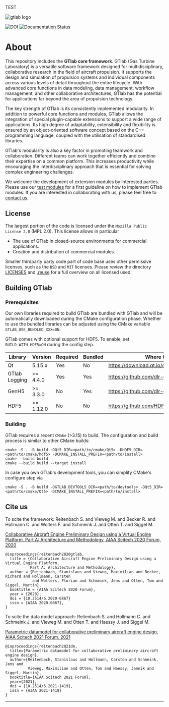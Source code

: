 <!--
SPDX-FileCopyrightText: 2023 German Aerospace Center (DLR)

SPDX-License-Identifier: MPL-2.0+
-->

TEST


<div class="hideindoc" id="badgesbox">
 <img src="https://raw.githubusercontent.com/dlr-gtlab/gtlab-core/master/src/resources/pixmaps/gt-logo.png" alt="gtlab logo" style="max-width: 100%;">
 
 <a href="https://zenodo.org/doi/10.5281/zenodo.10666586"><img src="https://zenodo.org/badge/727352741.svg" alt="DOI"></a>
 <a href='https://gtlab.readthedocs.io/en/latest/?badge=latest'><img src='https://readthedocs.org/projects/gtlab/badge/?version=latest' alt='Documentation Status' /></a>
 <!-- Add badges here-->
</div>

# About

This repository includes the __GTlab core framework__. GTlab (Gas Turbine Laboratory) is a versatile
software framework designed for multidisciplinary, collaborative research in the field of aircraft propulsion.
It supports the design and simulation of propulsion systems and individual components across various levels
of detail throughout the entire lifecycle. With advanced core functions in data modeling, data management,
workflow management, and other collaborative architectures, GTlab has the potential for applications far beyond the area of propulsion technology.

The key strength of GTlab is its consistently implemented modularity. In addition to powerful core functions and modules, GTlab allows the integration of special plugin-capable extensions to support a wide range of applications. Its high degree of adaptability, extensibility and flexibility is ensured by an object-oriented software concept based on the C++ programming language, coupled with the utilisation of standardised libraries.

GTlab's modularity is also a key factor in promoting teamwork and collaboration. Different teams can work together efficiently and combine their expertise on a common platform. This increases productivity while encouraging the interdisciplinary approach that is essential for solving complex engineering challenges.

We welcome the development of extension modules by interested parties.
Please use our [test modules](https://github.com/dlr-gtlab/gtlab-core/tree/master/tests/modules) for a first guideline on how to implement GTlab modules.
If you are interested in collaborating with us, please feel free to [contact us](https://www.dlr.de/at/de/desktopdefault.aspx/tabid-1500/mailcontact-29012/).

## License

The largest portion of the code is licensed under the `Mozilla Public License 2.0` (MPL 2.0).
This license allows in particular
 - The use of GTlab in closed-source environments for commercial applications.
 - Creation and distribution of commercial modules.

Smaller thirdparty party code part of code base uses other permissive licenses, such as the
`BSD` and `MIT` licenses. Please review the directory [LICENSES](https://github.com/dlr-gtlab/gtlab-core/tree/master/LICENSES) and [.reuse](https://github.com/dlr-gtlab/gtlab-core/tree/master/.reuse)
for a full overview on all licensed used.

## Building GTlab

### Prerequisites

Our own libraries required to build GTlab are bundled with GTlab and will be automatically
downloaded during the CMake configuration phase. Whether to use the bundled libraries can be
adjusted using the CMake variable `GTLAB_USE_BUNDLED_XXX=ON`.

GTlab comes with optional support for HDF5. To enable, set `BUILD_WITH_HDF5=ON` during the config step.

| Library       |  Version  | Required | Bundled | Where to get                                 |
| ------------- | --------- | -------- | ------- | -------------------------------------------- |
| Qt            |  5.15.x   | Yes      | No      | https://download.qt.io/official_releases/qt/ |
| GTlab Logging | >= 4.4.0  | Yes      | Yes     | https://github.com/dlr-gtlab/gt-logging      |
| GenH5         | >= 3.3.0  | No       | Yes     | https://github.com/dlr-gtlab/genh5           |
| HDF5          | >= 1.12.0 | No       | No      | https://github.com/HDFGroup/hdf5/releases    |

### Building

GTlab requires a recent `CMake` (>3.15) to build. The configuration and build process is
similar to other CMake builds:

```
cmake -S . -B build -DQt5_DIR=<path/to/cmake/Qt5> -DHDF5_DIR=<path/to/cmake/hdf5> -DCMAKE_INSTALL_PREFIX=<path/to/install>
cmake --build build
cmake --build build --target install
```

In case you own GTlab's development tools, you can simplify CMake's configure step via

```
cmake -S . -B build -DGTLAB_DEVTOOLS_DIR=<path/to/devtools> -DQt5_DIR=<path/to/cmake/Qt5> -DCMAKE_INSTALL_PREFIX=<path/to/install>
```

## Cite us
To scite the framework: Reitenbach S. and Vieweg  M. and Becker R. and Hollmann C. and Wolters F. and Schmeink J. and Otten T. and Siggel M.

[Collaborative Aircraft Engine Preliminary Design using a Virtual Engine Platform, Part A: Architecture and Methodology, AIAA Scitech 2020 Forum, 2020](https://arc.aiaa.org/doi/10.2514/6.2020-0867)

```
@inproceedings{reitenbach2020gtlab,
  title = {Collaborative Aircraft Engine Preliminary Design using a Virtual Engine Platform,
           Part A: Architecture and Methodology},
  author = {Reitenbach, Stanislaus and Vieweg, Maximilian and Becker, Richard and Hollmann, Carsten
            and Wolters, Florian and Schmeink, Jens and Otten, Tom and Siggel, Martin},
  booktitle = {AIAA Scitech 2020 Forum},
  year = {2020},
  doi = {10.2514/6.2020-0867}
  issn = {AIAA 2020-0867},
}
```

To scite the data model approach: Reitenbach S. and Hollmann C. and Schmeink J.
and Vieweg M. and Otten T. and Haessy J. and Siggel M.

[Parametric datamodel for collaborative preliminary aircraft engine design, AIAA Scitech 2021 Forum, 2021](https://arc.aiaa.org/doi/10.2514/6.2021-1419)

```
@inproceedings{reitenbach2021dm,
  title={Parametric datamodel for collaborative preliminary aircraft engine design},
  author={Reitenbach, Stanislaus and Hollmann, Carsten and Schmeink, Jens and
          Vieweg, Maximilian and Otten, Tom and Haessy, Jannik and Siggel, Martin},
  booktitle={AIAA Scitech 2021 Forum},
  year={2021},
  doi = {10.2514/6.2021-1419},
  issn = {AIAA 2021-1419}
}
```

--------
